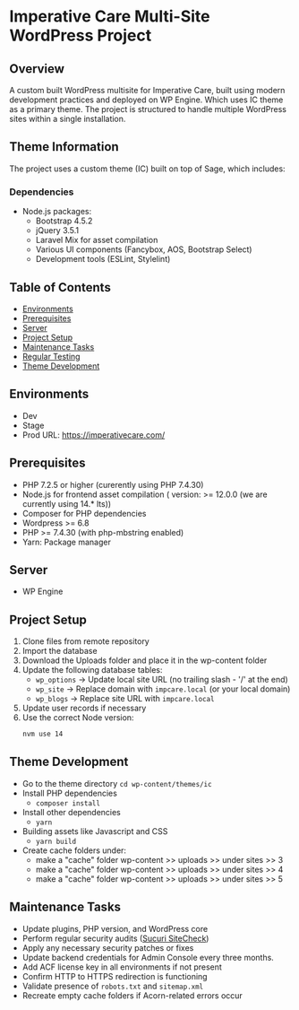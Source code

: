 # Imperative Care Multi-Site WordPress Project

## Overview
A custom built WordPress multisite for Imperative Care, built using modern development practices and deployed on WP Engine. Which uses IC theme as a primary theme. The project is structured to handle multiple WordPress sites within a single installation.


## Theme Information
The project uses a custom theme (IC) built on top of Sage, which includes:


### Dependencies
- Node.js packages:
  - Bootstrap 4.5.2
  - jQuery 3.5.1
  - Laravel Mix for asset compilation
  - Various UI components (Fancybox, AOS, Bootstrap Select)
  - Development tools (ESLint, Stylelint)

## Table of Contents
- [Environments](#environments)
- [Prerequisites](#prerequisites)
- [Server](#server)
- [Project Setup](#project-setup)
- [Maintenance Tasks](#maintenance-tasks)
- [Regular Testing](#regular-testing)
- [Theme Development](#theme-development)



## Environments
- Dev
- Stage
- Prod URL: https://imperativecare.com/

## Prerequisites
- PHP 7.2.5 or higher (curerently using PHP 7.4.30)
- Node.js for frontend asset compilation ( version: >= 12.0.0 (we are currently using 14.\* lts))
- Composer for PHP dependencies
- Wordpress >= 6.8
- PHP >= 7.4.30 (with php-mbstring enabled)
- Yarn: Package manager
## Server

- WP Engine



## Project Setup 
1. Clone files from remote repository
2. Import the database
3.  Download the Uploads folder and place it in the wp-content folder
4. Update the following database tables:
   - `wp_options` → Update local site URL (no trailing slash - '/' at the end)
   - `wp_site` → Replace domain with `impcare.local` (or your local domain)
   - `wp_blogs` → Replace site URL with `impcare.local`
5. Update user records if necessary
6. Use the correct Node version:
   ```bash
   nvm use 14

## Theme Development
- Go to the theme directory `cd wp-content/themes/ic`
- Install PHP dependencies
   - `composer install`
- Install other dependencies
   - `yarn`
- Building assets like Javascript and CSS
   - `yarn build`
- Create cache folders under:
    - make a "cache" folder wp-content >> uploads >> under sites >> 3
    - make a "cache" folder wp-content >> uploads >> under sites >> 4
    - make a "cache" folder wp-content >> uploads >> under sites >> 5
    
    
##  Maintenance Tasks
- Update plugins, PHP version, and WordPress core
- Perform regular security audits ([Sucuri SiteCheck](https://sitecheck.sucuri.net/))
- Apply any necessary security patches or fixes
- Update backend credentials for Admin Console every three months.
- Add ACF license key in all environments if not present
- Confirm HTTP to HTTPS redirection is functioning
- Validate presence of `robots.txt` and `sitemap.xml`
- Recreate empty cache folders if Acorn-related errors occur

